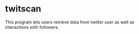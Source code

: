# twitscan

This program lets users retrieve data from twitter user as well as interactions with followers.
